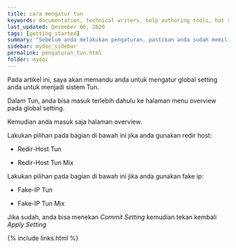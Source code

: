 ```yaml
---
title: cara mengatur tun
keywords: documentation, technical writers, help authoring tools, hat replacements
last_updated: Desember 06, 2020
tags: [getting_started]
summary: "Sebelum anda melakukan pengaturan, pastikan anda sudah memiliki sebuah konfigurasi."
sidebar: mydoc_sidebar
permalink: pengaturan_tun.html
folder: mydoc
---
```


Pada artikel ini, saya akan memandu anda untuk mengatur global setting anda untuk menjadi sistem Tun.

Dalam Tun, anda bisa masuk terlebih dahulu ke halaman menu overview pada global setting.

Kemudian anda masuk saja halaman overview.

Lakukan pilihan pada bagian di bawah ini jika anda gunakan redir host:

- Redir-Host Tun

- Redir-Host Tun Mix

Lakukan pilihan pada bagian di bawah ini jika anda gunakan fake ip:

- Fake-IP Tun

- Fake-IP Tun Mix

Jika sudah, anda bisa menekan *Commit Setting* kemudian tekan kembali *Apply Setting*

{% include links.html %}
